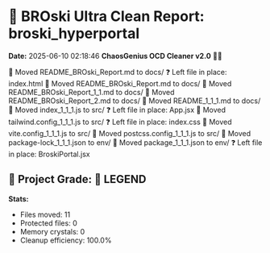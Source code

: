 # 🧹 BROski Ultra Clean Report: broski_hyperportal
**Date:** 2025-06-10 02:18:46
**ChaosGenius OCD Cleaner v2.0** 🧠💜

📁 Moved README_BROski_Report.md to docs/
❓ Left file in place: index.html
📁 Moved README_BROski_Report.md to docs/
📁 Moved README_BROski_Report_1_1.md to docs/
📁 Moved README_BROski_Report_2.md to docs/
📁 Moved README_1_1_1.md to docs/
📁 Moved index_1_1_1.js to src/
❓ Left file in place: App.jsx
📁 Moved tailwind.config_1_1_1.js to src/
❓ Left file in place: index.css
📁 Moved vite.config_1_1_1.js to src/
📁 Moved postcss.config_1_1_1.js to src/
📁 Moved package-lock_1_1_1.json to env/
📁 Moved package_1_1_1.json to env/
❓ Left file in place: BroskiPortal.jsx

## 🧠 Project Grade: 💯 LEGEND
**Stats:**
- Files moved: 11
- Protected files: 0
- Memory crystals: 0
- Cleanup efficiency: 100.0%